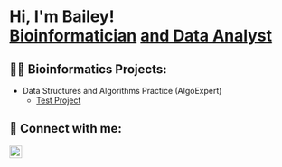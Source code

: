 <h1>Hi, I'm Bailey! <br/><a href="https://github.com/baileynoelle1">Bioinformatician</a> <a href="https://www.linkedin.com/in/bailey-orange-963481218/">and Data Analyst</a>

<h2>👨‍💻 Bioinformatics Projects:</h2>

- Data Structures and Algorithms Practice (AlgoExpert)
  - [Test Project](https://github.com/baileynoelle1/Test-Project/tree/main)




<h2> 🤳 Connect with me:</h2>

[<img align="left" alt="Bailey Orange | LinkedIn" width="22px" src="https://cdn.jsdelivr.net/npm/simple-icons@v3/icons/linkedin.svg" />][linkedin]

[linkedin]: https://www.linkedin.com/in/bailey-orange-963481218

<!--
**joshmadakor1/joshmadakor1** is a ✨ _special_ ✨ repository because its `README.md` (this file) appears on your GitHub profile.

Here are some ideas to get you started:

- 🔭 I’m currently working on ...
- 🌱 I’m currently learning ...
- 👯 I’m looking to collaborate on ...
- 🤔 I’m looking for help with ...
- 💬 Ask me about ...
- 📫 How to reach me: ...
- 😄 Pronouns: ...
- ⚡ Fun fact: ...
-->
